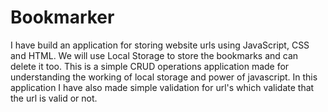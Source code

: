 # Bookmarker
I have build an application for storing website urls using JavaScript, CSS and HTML. We will use Local Storage to store the bookmarks and can delete it too. This is a simple CRUD operations application made for understanding the working of local storage and power of javascript. In this application I have also made simple validation for url's which validate that the url is valid or not.
